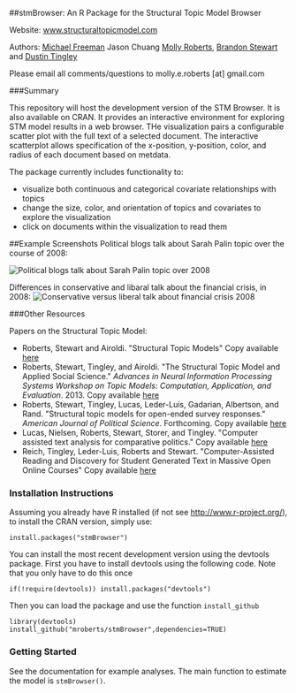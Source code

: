 ##stmBrowser: An R Package for the Structural Topic Model Browser

Website: www.structuraltopicmodel.com

Authors: [Michael Freeman](http://mfviz.com) Jason Chuang [Molly Roberts](http://margaretroberts.net), [Brandon Stewart](http://scholar.harvard.edu/bstewart) and [Dustin Tingley](http://scholar.harvard.edu/dtingley)

Please email all comments/questions to molly.e.roberts [at] gmail.com

###Summary

This repository will host the development version of the STM Browser.  It is also available on CRAN. It provides an interactive environment for exploring STM model results in a web browser.  THe visualization pairs a configurable scatter plot with the full text of a selected document.  The interactive scatterplot allows specification of the x-position, y-position, color, and radius of each document based on metdata.  

The package currently includes functionality to:
* visualize both continuous and categorical covariate relationships with topics
* change the size, color, and orientation of topics and covariates to explore the visualization
* click on documents within the visualization to read them

##Example Screenshots
Political blogs talk about Sarah Palin topic over the course of 2008:

![Political blogs talk about Sarah Palin topic over 2008](https://raw.githubusercontent.com/mroberts/stmBrowser/master/inst/stm-viz-master/OnlineScreenshot1.png)

Differences in conservative and libaral talk about the financial crisis, in 2008:
![Conservative versus liberal talk about financial crisis 2008](https://raw.githubusercontent.com/mroberts/stmBrowser/master/inst/stm-viz-master/OnlineScreenshot2.png)

###Other Resources

Papers on the Structural Topic Model:
* Roberts, Stewart and Airoldi. "Structural Topic Models" Copy available [here](http://scholar.harvard.edu/files/bstewart/files/stm.pdf)
* Roberts, Stewart, Tingley, and Airoldi. "The Structural Topic Model and Applied Social Science." *Advances in Neural Information Processing Systems Workshop on Topic Models: Computation, Application, and Evaluation*. 2013. Copy available [here](http://scholar.harvard.edu/files/bstewart/files/stmnips2013.pdf)
* Roberts, Stewart, Tingley, Lucas, Leder-Luis, Gadarian, Albertson, and Rand. "Structural topic models for open-ended survey responses." *American Journal of Political Science*. Forthcoming. Copy available [here](http://scholar.harvard.edu/files/dtingley/files/topicmodelsopenendedexperiments.pdf)
* Lucas, Nielsen, Roberts, Stewart, Storer, and Tingley. "Computer assisted text analysis for comparative politics." Copy available [here](http://scholar.harvard.edu/files/dtingley/files/comparativepoliticstext.pdf)
* Reich, Tingley, Leder-Luis, Roberts and Stewart.  "Computer-Assisted Reading and Discovery for Student Generated Text in Massive Open Online Courses" Copy available [here](http://scholar.harvard.edu/files/dtingley/files/educationwriteup.pdf)

### Installation Instructions
Assuming you already have R installed (if not see http://www.r-project.org/),
to install the CRAN version, simply use:
```
install.packages("stmBrowser")
```
You can install the most recent development version using the devtools package.  First you have 
to install devtools using the following code.  Note that you only have to do this once
```  
if(!require(devtools)) install.packages("devtools")
```   
Then you can load the package and use the function `install_github`

```
library(devtools)
install_github("mroberts/stmBrowser",dependencies=TRUE)
```

### Getting Started
See the documentation for example analyses.  The main function to estimate the model is `stmBrowser()`. 